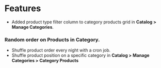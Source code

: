# Features

* Added product type filter column to category products grid in __Catalog > Manage Categories__.

### Random order on Products in Category.

* Shuffle product order every night with a cron job.
* Shuffle product position on a specific category in __Catalog > Manage Categories > Category Products__
